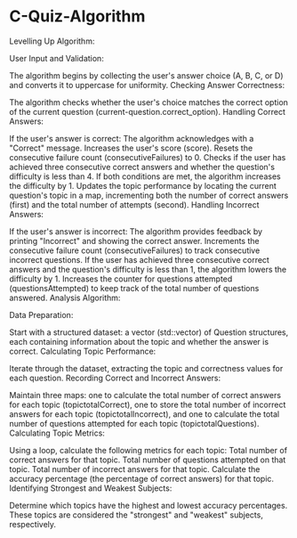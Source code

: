 # C-Quiz-Algorithm
Levelling Up Algorithm:

User Input and Validation:

The algorithm begins by collecting the user's answer choice (A, B, C, or D) and converts it to uppercase for uniformity.
Checking Answer Correctness:

The algorithm checks whether the user's choice matches the correct option of the current question (current-question.correct_option).
Handling Correct Answers:

If the user's answer is correct:
The algorithm acknowledges with a "Correct" message.
Increases the user's score (score).
Resets the consecutive failure count (consecutiveFailures) to 0.
Checks if the user has achieved three consecutive correct answers and whether the question's difficulty is less than 4. If both conditions are met, the algorithm increases the difficulty by 1.
Updates the topic performance by locating the current question's topic in a map, incrementing both the number of correct answers (first) and the total number of attempts (second).
Handling Incorrect Answers:

If the user's answer is incorrect:
The algorithm provides feedback by printing "Incorrect" and showing the correct answer.
Increments the consecutive failure count (consecutiveFailures) to track consecutive incorrect questions.
If the user has achieved three consecutive correct answers and the question's difficulty is less than 1, the algorithm lowers the difficulty by 1.
Increases the counter for questions attempted (questionsAttempted) to keep track of the total number of questions answered.
Analysis Algorithm:

Data Preparation:

Start with a structured dataset: a vector (std::vector) of Question structures, each containing information about the topic and whether the answer is correct.
Calculating Topic Performance:

Iterate through the dataset, extracting the topic and correctness values for each question.
Recording Correct and Incorrect Answers:

Maintain three maps: one to calculate the total number of correct answers for each topic (topictotalCorrect), one to store the total number of incorrect answers for each topic (topictotalIncorrect), and one to calculate the total number of questions attempted for each topic (topictotalQuestions).
Calculating Topic Metrics:

Using a loop, calculate the following metrics for each topic:
Total number of correct answers for that topic.
Total number of questions attempted on that topic.
Total number of incorrect answers for that topic.
Calculate the accuracy percentage (the percentage of correct answers) for that topic.
Identifying Strongest and Weakest Subjects:

Determine which topics have the highest and lowest accuracy percentages. These topics are considered the "strongest" and "weakest" subjects, respectively.
